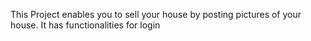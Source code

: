 This Project enables you to sell your house by posting pictures of your house. It has functionalities for login
